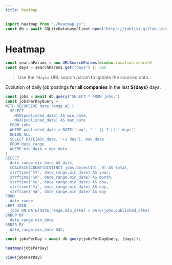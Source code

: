 ```yaml
---
title: heatmap
---
```

```js
import heatmap from "./heatmap.js";
const db = await SQLiteDatabaseClient.open("https://joblist.gitlab.io/workers/joblist.db");
```
# Heatmap
```js
const searchParams = new URLSearchParams(window.location.search)
const days = searchParams.get("days") || 365
```
> Use the `?days=` URL search param to update the sourced data.

Evolution of daily job postings **for all companies** in the last **${days}** days.

```js
const jobs = await db.query("SELECT * FROM jobs;")
const jobsPerDayQuery = `
WITH RECURSIVE date_range AS (
  SELECT
    MIN(published_date) AS min_date,
    MAX(published_date) AS max_date
  FROM jobs
  WHERE published_date > DATE('now', '-' || ? || ' days')
  UNION ALL
  SELECT DATE(min_date, '+1 day'), max_date
  FROM date_range
  WHERE min_date < max_date
)
SELECT
  date_range.min_date AS date,
  COALESCE(COUNT(DISTINCT jobs.ObjectId), 0) AS total,
  strftime('%Y', date_range.min_date) AS year,
  strftime('%m', date_range.min_date) AS month,
  strftime('%u', date_range.min_date) AS dow,
  strftime('%j', date_range.min_date) AS doy,
  strftime('%W', date_range.min_date) AS woy
FROM
  date_range
LEFT JOIN
  jobs ON DATE(date_range.min_date) = DATE(jobs.published_date)
GROUP BY
  date_range.min_date
ORDER BY
  date_range.min_date ASC;
`
const jobsPerDay = await db.query(jobsPerDayQuery, [days]);
```

```js
heatmap(jobsPerDay)
```

```js
view(jobsPerDay)
```
